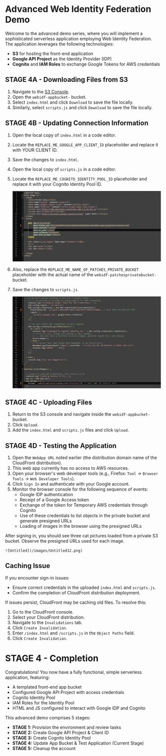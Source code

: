 # Advanced Web Identity Federation Demo

Welcome to the advanced demo series, where you will implement a sophisticated serverless application employing Web Identity Federation. The application leverages the following technologies:

- **S3** for hosting the front-end application
- **Google API Project** as the Identity Provider (IDP)
- **Cognito** and **IAM Roles** to exchange Google Tokens for AWS credentials

## STAGE 4A - Downloading Files from S3

1. Navigate to the [S3 Console](https://s3.console.aws.amazon.com/s3/home?region=us-east-1).
2. Open the `webidf-appbucket-` bucket.
3. Select `index.html` and click `Download` to save the file locally.
4. Similarly, select `scripts.js` and click `Download` to save the file locally.

## STAGE 4B - Updating Connection Information

1. Open the local copy of `index.html` in a code editor.
2. Locate the `REPLACE_ME_GOOGLE_APP_CLIENT_ID` placeholder and replace it with YOUR CLIENT ID.
3. Save the changes to `index.html`.
4. Open the local copy of `scripts.js` in a code editor.
5. Locate the `REPLACE_ME_COGNITO_IDENTITY_POOL_ID` placeholder and replace it with your Cognito Identity Pool ID.
	
	![Untitled](/images/Untitled10.png)
	
6. Also, replace the `REPLACE_ME_NAME_OF_PATCHES_PRIVATE_BUCKET` placeholder with the actual name of the `webidf-patchesprivatebucket-` bucket.
7. Save the changes to `scripts.js`.
	
	![Untitled](/images/Untitled11.png)

## STAGE 4C - Uploading Files

1. Return to the S3 console and navigate inside the `webidf-appbucket-` bucket.
2. Click `Upload`.
3. Add the `index.html` and `scripts.js` files and click `Upload`.

## STAGE 4D - Testing the Application

1. Open the `WebApp URL` noted earlier (the distribution domain name of the CloudFront distribution).
2. This web app currently has no access to AWS resources.
3. Open your browser's web developer tools (e.g., Firefox: `Tool` -> `Browser Tools` -> `Web Developer Tools`).
4. Click `Sign In` and authenticate with your Google account.
5. Monitor the browser console for the following sequence of events:
   - Google IDP authentication
   - Receipt of a Google Access token
   - Exchange of the token for Temporary AWS credentials through Cognito
   - Use of these credentials to list objects in the private bucket and generate presigned URLs
   - Loading of images in the browser using the presigned URLs

After signing in, you should see three cat pictures loaded from a private S3 bucket. Observe the presigned URLs used for each image.
	
	![Untitled](/images/Untitled12.png)

## Caching Issue

If you encounter sign-in issues:

- Ensure correct credentials in the uploaded `index.html` and `scripts.js`.
- Confirm the completion of CloudFront distribution deployment.

If issues persist, CloudFront may be caching old files. To resolve this:

1. Go to the CloudFront console.
2. Select your CloudFront distribution.
3. Navigate to the `Invalidations` tab.
4. Click `Create Invalidation`.
5. Enter `/index.html` and `/scripts.js` in the `Object Paths` field.
6. Click `Create Invalidation`.

# STAGE 4 - Completion

Congratulations! You now have a fully functional, simple serverless application, featuring:

- A templated front-end app bucket
- Configured Google API Project with access credentials
- Cognito Identity Pool
- IAM Roles for the Identity Pool
- HTML and JS configured to interact with Google IDP and Cognito

This advanced demo comprises 5 stages:

- **STAGE 1:** Provision the environment and review tasks
- **STAGE 2:** Create Google API Project & Client ID
- **STAGE 3:** Create Cognito Identity Pool
- **STAGE 4:** Update App Bucket & Test Application (Current Stage)
- **STAGE 5:** Cleanup the account